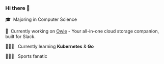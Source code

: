 ### Hi there 👋


🎓 &nbsp;Majoring in Computer Science

🔭 &nbsp;Currently working on [Owle](https://github.com/owleapp) - Your all-in-one cloud storage companion, built for Slack.

👨🏻‍💻 &nbsp; Currently learning **Kubernetes** & **Go**

🧗🏻‍♂️ &nbsp; Sports fanatic
